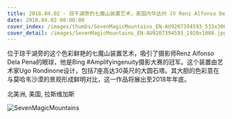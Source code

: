 ```yaml
---
title: 2018.04.02 - 琼干湖旁的七魔山装置艺术，美国内华达州 (© Renz Alfonso Dela Pena)
date: 2018.04.02 00:00:00
cover_index: /images/thumbs/SevenMagicMountains_EN-AU9207394593_533x300.jpg
cover_detail: /images/SevenMagicMountains_EN-AU9207394593_1920x1080.jpg
---
```


位于琼干湖旁的这个色彩鲜艳的七魔山装置艺术，吸引了摄影师Renz Alfonso Dela Pena的眼球，他是Bing
#Amplifyingenuity摄影大赛的冠军。这个装置由艺术家Ugo Rondinone设计，包括7座高达30英尺的大圆石塔。其大胆的色彩意在与莫哈韦沙漠的景观形成鲜明对比，这一作品将展出至2018年年底。

北美洲, 美国, 拉斯维加斯

![SevenMagicMountains](/images/SevenMagicMountains_EN-AU9207394593_1920x1080.jpg)
